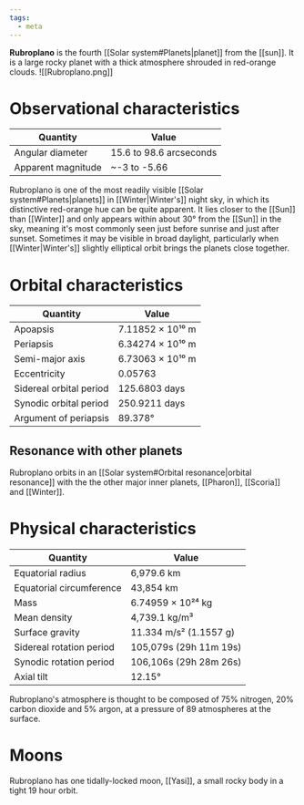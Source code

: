 ```yaml
---
tags:
  - meta
---
```

**Rubroplano** is the fourth [[Solar system#Planets|planet]] from the [[sun]]. It is a large rocky planet with a thick atmosphere shrouded in red-orange clouds.
![[Rubroplano.png]]
# Observational characteristics
| Quantity           | Value                   |
| ------------------ | ----------------------- |
| Angular diameter   | 15.6 to 98.6 arcseconds |
| Apparent magnitude | ~-3 to -5.66            |

Rubroplano is one of the most readily visible [[Solar system#Planets|planets]] in [[Winter|Winter's]] night sky, in which its distinctive red-orange hue can be quite apparent. It lies closer to the [[Sun]] than [[Winter]] and only appears within about 30° from the [[Sun]] in the sky, meaning it's most commonly seen just before sunrise and just after sunset. Sometimes it may be visible in broad daylight, particularly when [[Winter|Winter's]] slightly elliptical orbit brings the planets close together.
# Orbital characteristics
| Quantity                | Value            |
| ----------------------- | ---------------- |
| Apoapsis                | 7.11852 × 10¹⁰ m |
| Periapsis               | 6.34274 × 10¹⁰ m |
| Semi-major axis         | 6.73063 × 10¹⁰ m |
| Eccentricity            | 0.05763          |
| Sidereal orbital period | 125.6803 days    |
| Synodic orbital period  | 250.9211 days    |
| Argument of periapsis   | 89.378°          |
## Resonance with other planets
Rubroplano orbits in an [[Solar system#Orbital resonance|orbital resonance]] with the the other major inner planets, [[Pharon]], [[Scoria]] and [[Winter]].
# Physical characteristics
| Quantity                 | Value                  |
| ------------------------ | ---------------------- |
| Equatorial radius        | 6,979.6 km             |
| Equatorial circumference | 43,854 km              |
| Mass                     | 6.74959 × 10²⁴ kg      |
| Mean density             | 4,739.1 kg/m³          |
| Surface gravity          | 11.334 m/s² (1.1557 g) |
| Sidereal rotation period | 105,079s (29h 11m 19s) |
| Synodic rotation period  | 106,106s (29h 28m 26s) |
| Axial tilt               | 12.15°                 |

Rubroplano's atmosphere is thought to be composed of 75% nitrogen, 20% carbon dioxide and 5% argon, at a pressure of 89 atmospheres at the surface.
# Moons
Rubroplano has one tidally-locked moon, [[Yasi]], a small rocky body in a tight 19 hour orbit.